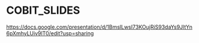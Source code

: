 # COBIT_SLIDES

https://docs.google.com/presentation/d/1BmslLwsI73KOujRiS93daYs9JltYn6pXmhyLUiv9lT0/edit?usp=sharing
